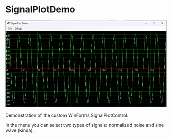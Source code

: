 # SignalPlotDemo

![SignalPlotDemo](/Wiki/imgstore/SignalPlotDemo.png)

Demonstration of the custom WinForms SignalPlotControl.

In the menu you can select two types of signals: normalized noise and sine wave (kinda).
